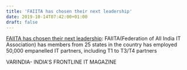 ```yaml
---
title: 'FAIITA has chosen their next leadership'
date: 2019-10-14T07:42:00+01:00
draft: false
---
```


[FAIITA has chosen their next leadership](https://varindia.com/news/faiita-has-chosen-their-next-leadership#.XaQYwfHCv80.blogger): FAIITA(Federation of All India IT Association) has members from 25 states in the country has employed 50,000 empanelled IT partners, including T1 to T3/T4 partners  
  
VARINDIA- INDIA'S FRONTLINE IT MAGAZINE